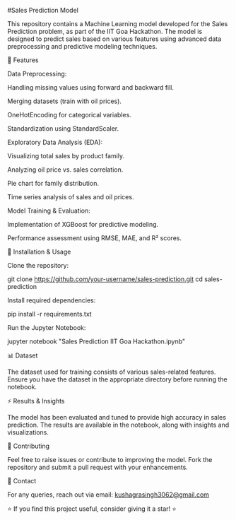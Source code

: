 #Sales Prediction Model

This repository contains a Machine Learning model developed for the Sales Prediction problem, as part of the IIT Goa Hackathon. The model is designed to predict sales based on various features using advanced data preprocessing and predictive modeling techniques.

📌 Features

Data Preprocessing:

Handling missing values using forward and backward fill.

Merging datasets (train with oil prices).

OneHotEncoding for categorical variables.

Standardization using StandardScaler.

Exploratory Data Analysis (EDA):

Visualizing total sales by product family.

Analyzing oil price vs. sales correlation.

Pie chart for family distribution.

Time series analysis of sales and oil prices.

Model Training & Evaluation:

Implementation of XGBoost for predictive modeling.

Performance assessment using RMSE, MAE, and R² scores.

🚀 Installation & Usage

Clone the repository:

git clone https://github.com/your-username/sales-prediction.git
cd sales-prediction

Install required dependencies:

pip install -r requirements.txt

Run the Jupyter Notebook:

jupyter notebook "Sales Prediction IIT Goa Hackathon.ipynb"

📊 Dataset

The dataset used for training consists of various sales-related features. Ensure you have the dataset in the appropriate directory before running the notebook.

⚡ Results & Insights

The model has been evaluated and tuned to provide high accuracy in sales prediction. The results are available in the notebook, along with insights and visualizations.

🤝 Contributing

Feel free to raise issues or contribute to improving the model. Fork the repository and submit a pull request with your enhancements.

📧 Contact

For any queries, reach out via email: kushagrasingh3062@gmail.com

⭐ If you find this project useful, consider giving it a star! ⭐
